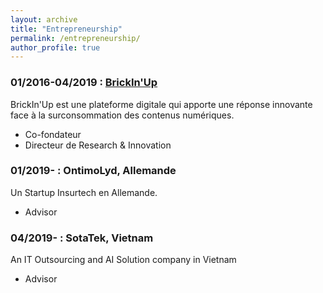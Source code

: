 ```yaml
---
layout: archive
title: "Entrepreneurship"
permalink: /entrepreneurship/
author_profile: true
---
```

 
<!-- {% include base_path %}

{% for post in site.teaching reversed %}
  {% include archive-single.html %}
{% endfor %} -->


### 01/2016-04/2019 : [BrickIn'Up](/administratives/101-bup/)

BrickIn'Up est une plateforme digitale qui apporte une réponse innovante face à la surconsommation des contenus numériques.

+ Co-fondateur
+ Directeur de Research & Innovation


### 01/2019- : OntimoLyd, Allemande

Un Startup Insurtech en Allemande.

+ Advisor

### 04/2019- : SotaTek, Vietnam

An IT Outsourcing and AI Solution company in Vietnam

+ Advisor